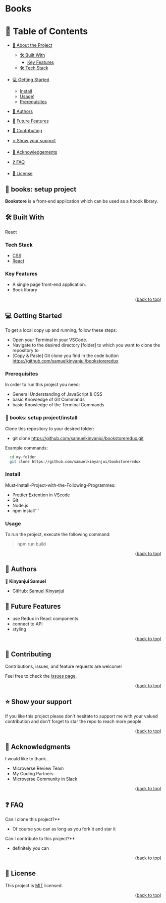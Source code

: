 # Books
<a name="readme-top"></a>

<a name="readme-top"></a>

# 📗 Table of Contents

- [📖 About the Project](#about-project)

  - [🛠 Built With](#built-with)
    - [Key Features](#key-features)
  - [🛠 Tech Stack](#tech-stack)

- [💻 Getting Started](#getting-started)
  - [Install](#install)
  - [Usage](#usage))
  - [Prerequisites](#prerequisites)
- [👥 Authors](#authors)
- [🔭 Future Features](#future-features)
- [🤝 Contributing](#contributing)
- [⭐️ Show your support](#support)
- [🙏 Acknowledgements](#acknowledgements)
- [❓ FAQ](#faq)
- [📝 License](#license)

##  📖 books: setup project<a name="about-project"></a>

**Bookstore** is a front-end application which can be used as a  hbook library.


## 🛠 Built With
 <a name="built-with">React</a>

### Tech Stack <a name="tech-stack"></a>

  <ul>
    <li><a href="https://developer.mozilla.org/ru/docs/Web/CSS">CSS</a></li>
    <li><a href="https://react.dev/">React</a></li>
  </ul>

### Key Features <a name="key-features">

- A single page front-end application.
- Book library

<p align="right">(<a href="#readme-top">back to top</a>)</p>

## 💻 Getting Started <a name="getting-started"></a>

To get a local copy up and running, follow these steps:

- Open your Terminal in your VSCode.
- Navigate to the desired directory [folder] to which you want to clone the repository to
- [Copy & Paste] Git clone you find in the code button https://github.com/samuelkinyanjui/bookstoreredux

### Prerequisites

In order to run this project you need:

- General Understanding of JavaScript & CSS
- basic Knowledge of Git Commands
- basic Knowledge of the Terminal Commands

###  📖 books: setup project/install<a name="about-project"></a>

Clone this repository to your desired folder:

- git clone https://github.com/samuelkinyanjui/bookstoreredux.git

Example commands:

```sh
  cd my-folder
  git clone https://github.com/samuelkinyanjui/bookstoreredux

```

### Install

Must-Install-Project-with-the-Following-Programmes:

- Prettier Extention in VScode
- Git
- Node.js
- npm install```

### Usage

To run the project, execute the following command:

> npm run build

<p align="right">(<a href="#readme-top">back to top</a>)</p>

## 👥 Authors <a name="authors"></a>

👤 **Kinyanjui Samuel**

- GitHub: <a href="https://github.com/samuelkinyanjui">Samuel Kinyanjui </a>


## 🔭 Future Features <a name="future-features"></a>

- use Redux in React components.
- connect to API
- styling


<p align="right">(<a href="#readme-top">back to top</a>)</p>

## 🤝 Contributing <a name="contributing"></a>

Contributions, issues, and feature requests are welcome!

Feel free to check the [issues page](https://github.com/samuelkinyanjui/bookstorereduxe/issues).

<p align="right">(<a href="#readme-top">back to top</a>)</p>

## ⭐️ Show your support <a name="support"></a>

If you like this project please don't hesitate to support me with your valued contribution and don't forget to star the repo to reach more
people.

<p align="right">(<a href="#readme-top">back to top</a>)</p>

## 🙏 Acknowledgments <a name="acknowledgements"></a>

I would like to thank...

- Microverse Review Team
- My Coding Partners
- Microverse Community in Slack

<p align="right">(<a href="#readme-top">back to top</a>)</p>

## ❓ FAQ <a name="faq"></a>

Can I clone this project?\*\*

- Of course you can as long as you fork it and star it

Can I contribute to this project?\*\*

- definitely you can

<p align="right">(<a href="#readme-top">back to top</a>)</p>

## 📝 License <a name="license"></a>

This project is [MIT](./LICENSE) licensed.

<p align="right">(<a href="#readme-top">back to top</a>)</p>
